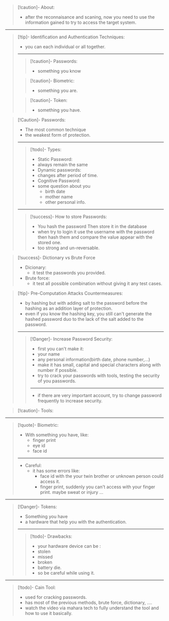 >[!caution]- About:
>- after the reconnaisance and scaning, now you need to use the information gained to try to access the target system.

---

>[!tip]- Identification and Authentication Techniques:
>
>- you can each individual or all together.
>---
>>[!caution]- Passwords:
>>- something you know
>
>>[!caution]- Biometric:
>>- something you are.
>
>>[!caution]- Token:
>>- something you have.

>[!Caution]- Passwords:
>- The most common technique
>- the weakest form of protection.
>---
>>[!todo]- Types:
>>- Static Password:
>>	- always remain the same
>>- Dynamic passwords:
>>	- changes after period of time.
>>- Cognitive Password:
>>	- some question about you
>>		- birth date
>>		- mother name
>>		- other personal info.
>---
>>[!success]- How to store Passwords:
>>- You hash the password Then store it in the database
>>- when try to login it use the username with the password then hash them and compare the value appear with the stored one.
>>- too strong and un-reversable.

>[!success]- Dictionary vs Brute Force
>- Dicionary:
>	- it test the passwords you provided.
>- Brute force:
>	- it test all possible combination without giving it any test cases.

>[!tip]- Pre-Computation Attacks Countermeasures:
>- by hashing but with adding salt to the password before the hashing as an addition layer of protection.
>- even if you know the hashing key, you still can't generate the hashed password duo to the lack of the salt added to the password.
>---
>>[!Danger]- Increase Password Security:
>>- first you can't make it:
>>	- your name
>>	- any personal information(birth date, phone number,...)
>>- make it has small, capital and special characters along with number if possible.
>>- try to crack your passwords with tools, testing the security of you passwords.
>>---
>>- if there are very important account, try to change password frequently to increase security.

>[!caution]- Tools:

---

>[!quote]- Biometric:
>- With something you have, like:
>	- finger print
>	- eye id
>	- face id
>---
>- Careful:
>	- it has some errors like:
>		- face id with the your twin brother or unknown person could access it.
>		- finger print, suddenly you can't access with your finger print. maybe sweat or injury ...

---

>[!Danger]- Tokens:
>- Something you have
>- a hardware that help you with the authentication.
>---
>>[!todo]- Drawbacks:
>>- your hardware device can be :
>>	- stolen
>>	- missed
>>	- broken
>>	- battery die.
>>- so be careful while using it.

---

>[!todo]- Cain Tool:
>- used for cracking passwords.
>- has most of the previous methods, brute force, dictionary, ....
>- watch the video via mahara tech to fully understand the tool and how to use it basically.










